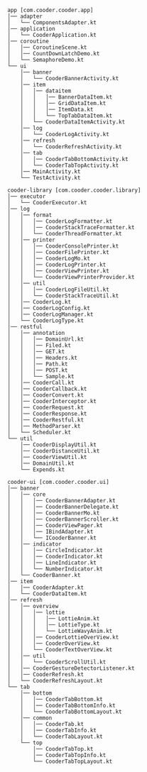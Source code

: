 ``` CooderLibraryapp [com.cooder.cooder.app]│── adapter│   └── ComponentsAdapter.kt│── application│   └── CooderApplication.kt│── coroutine│   │── CoroutineScene.kt│   │── CountDownLatchDemo.kt│   └── SemaphoreDemo.kt└── ui    │── banner    │   └── CooderBannerActivity.kt    │── item    │   │── dataitem    │   │   │── BannerDataItem.kt    │   │   │── GridDataItem.kt    │   │   │── ItemData.kt    │   │   └── TopTabDataItem.kt    │   └── CooderDataItemActivity.kt    │── log    │   └── CooderLogActivity.kt    │── refresh    │   └── CooderRefreshActivity.kt    │── tab    │   │── CooderTabBottomActivity.kt    │   └── CooderTabTopActivity.kt    │── MainActivity.kt    └── TestActivity.ktcooder-library [com.cooder.cooder.library]│── executor│   └── CooderExecutor.kt│── log│   │── format│   │   │── CooderLogFormatter.kt│   │   │── CooderStackTraceFormatter.kt│   │   └── CooderThreadFormatter.kt│   │── printer│   │   │── CooderConsolePrinter.kt│   │   │── CooderFilePrinter.kt│   │   │── CooderLogMo.kt│   │   │── CooderLogPrinter.kt│   │   │── CooderViewPrinter.kt│   │   └── CooderViewPrinterProvider.kt│   │── util│   │   │── CooderLogFileUtil.kt│   │   └── CooderStackTraceUtil.kt│   │── CooderLog.kt│   │── CooderLogConfig.kt│   │── CooderLogManager.kt│   └── CooderLogType.kt│── restful│   │── annotation│   │   │── DomainUrl.kt│   │   │── Filed.kt│   │   │── GET.kt│   │   │── Headers.kt│   │   │── Path.kt│   │   │── POST.kt│   │   └── Sample.kt│   │── CooderCall.kt│   │── CooderCallback.kt│   │── CooderConvert.kt│   │── CooderInterceptor.kt│   │── CooderRequest.kt│   │── CooderResponse.kt│   │── CooderRestful.kt│   │── MethodParser.kt│   └── Scheduler.kt└── util    │── CooderDisplayUtil.kt    │── CooderDistanceUtil.kt    │── CooderViewUtil.kt    │── DomainUtil.kt    └── Expends.kt    cooder-ui [com.cooder.cooder.ui]│── banner│   │── core│   │   │── CooderBannerAdapter.kt│   │   │── CooderBannerDelegate.kt│   │   │── CooderBannerMo.kt│   │   │── CooderBannerScroller.kt│   │   │── CooderViewPager.kt│   │   │── IBindAdapter.kt│   │   └── ICooderBanner.kt│   │── indicator│   │   │── CircleIndicator.kt│   │   │── CooderIndicator.kt│   │   │── LineIndicator.kt│   │   └── NumberIndicator.kt│   └── CooderBanner.kt│── item│   │── CooderAdapter.kt│   └── CooderDataItem.kt│── refresh│   │── overview│   │   │── lottie│   │   │   │── LottieAnim.kt│   │   │   │── LottieType.kt│   │   │   └── LottieWavyAnim.kt│   │   │── CooderLottieOverView.kt│   │   │── CooderOverView.kt│   │   └── CooderTextOverView.kt│   │── util│   │   └── CooderScrollUtil.kt│   │── CooderGestureDetectorListener.kt│   │── CooderRefresh.kt│   └── CooderRefreshLayout.kt└── tab    │── bottom    │   │── CooderTabBottom.kt    │   │── CooderTabBottomInfo.kt    │   └── CooderTabBottomLayout.kt    │── common    │   │── CooderTab.kt    │   │── CooderTabInfo.kt    │   └── CooderTabLayout.kt    └── top        │── CooderTabTop.kt        │── CooderTabTopInfo.kt        └── CooderTabTopLayout.kt```